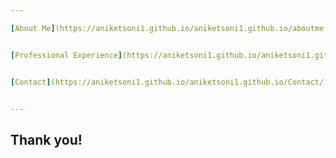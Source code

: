 ```yaml
---

[About Me](https://aniketsoni1.github.io/aniketsoni1.github.io/aboutme.md)


[Professional Experience](https://aniketsoni1.github.io/aniketsoni1.github.io/professionalexperience/)


[Contact](https://aniketsoni1.github.io/aniketsoni1.github.io/Contact/)


---
```


## Thank you!
